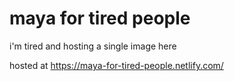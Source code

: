 # maya for tired people
i'm tired and hosting a single image here

hosted at https://maya-for-tired-people.netlify.com/
